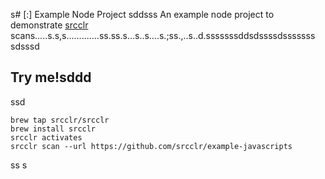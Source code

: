 s# [:] Example Node Project
sddsss
An example node project to demonstrate [srcclr](https://www.srcclr.com) scans.....s.s,s.............ss.ss.s...s..s....s.;ss.,..s..d.sssssssddsdssssdsssssss
sdsssd
## Try me!sddd
ssd
```ssss
brew tap srcclr/srcclr
brew install srcclr
srcclr activates
srcclr scan --url https://github.com/srcclr/example-javascripts
```
ss
s
